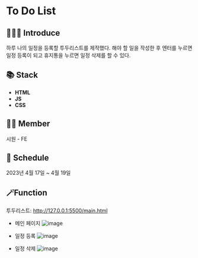 # To Do List



## 💁🏻‍♀️ Introduce
하루 나의 일정을 등록할 투두리스트를 제작했다. 해야 할 일을 작성한 후 엔터를 누르면 일정 등록이 되고 휴지통을 누르면 일정 삭제를 할 수 있다.

## 📚 Stack
- **HTML**
- **JS**
- **CSS**

## 🤼‍♂️ Member
시원 - FE

## 📆 Schedule
2023년 4월 17일 ~ 4월 19일

## 🪄Function

투두리스트: http://127.0.0.1:5500/main.html

- 메인 페이지
![image](https://github.com/siwon99/To-Do-List/assets/126474541/0e3891d4-7ac4-4065-998a-169674e09b0e)

- 일정 등록
![image](https://github.com/siwon99/To-Do-List/assets/126474541/fbb893b8-cf85-44a3-8622-cc45f055d076)

- 일정 삭제
![image](https://github.com/siwon99/To-Do-List/assets/126474541/1050c9cf-92a2-495d-aaee-136b2d93af33)






  


